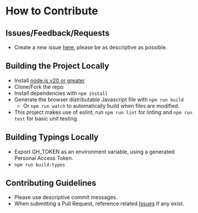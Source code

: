# How to Contribute

## Issues/Feedback/Requests

- Create a new issue [here](https://github.com/obs-websocket-community-projects/obs-websocket-js/issues/new), please be as descriptive as possible.

## Building the Project Locally

- Install [node.js v20 or greater](http://nodejs.org)
- Clone/Fork the repo
- Install dependencies with `npm install`
- Generate the browser distributable Javascript file with `npm run build`  
  - Or `npm run watch` to automatically build when files are modified.
- This project makes use of eslint, run `npm run lint` for linting and `npm run test` for basic unit testing. 

## Building Typings Locally

- Export GH_TOKEN as an environment variable, using a generated Personal Access Token.
- `npm run build:types`

## Contributing Guidelines

- Please use descriptive commit messages.
- When submitting a Pull Request, reference related [Issues](https://github.com/obs-websocket-community-projects/obs-websocket-js/issues) if any exist.
